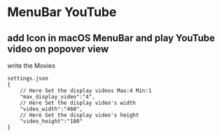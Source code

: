 # MenuBar YouTube
## add Icon in macOS MenuBar and play YouTube video on popover view

write the Movies 
~~~
settings.json
{
    // Here Set the display videos Max:4 Min:1
    "max_display_video":"4",
    // Here Set the display video's width
    "video_width":"460",
    // Here Set the display video's height
    "video_height":"180"
}
~~~
